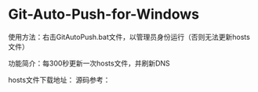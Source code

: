 # Git-Auto-Push-for-Windows
使用方法：右击GitAutoPush.bat文件，以管理员身份运行（否则无法更新hosts文件）

功能简介：每300秒更新一次hosts文件，并刷新DNS

hosts文件下载地址：
源码参考：[](https://github.com/Rich2020/GitHub-auto-push-for-Windows/tree/master)